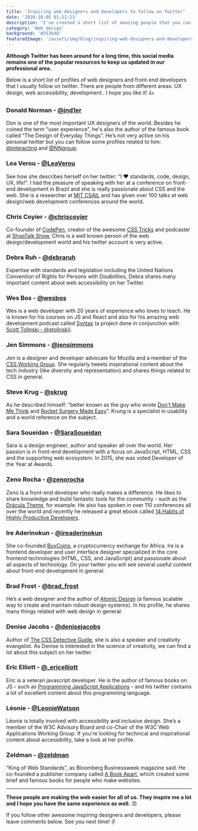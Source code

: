 ```yaml
---
title: 'Inspiring web designers and developers to follow on Twitter'
date: '2020-10-05 01:21:23'
description: "I've created a short list of amazing people that you can follow to stay up to date in the world of web design."
category: 'Web design'
background: '#353b48'
featuredImage: '/assets/img/blog/inspiring-web-designers-and-developers-to-follow-on-twitter.jpg'
---
```


**Although Twitter has been around for a long time, this social media remains one of the popular resources to keep us updated in our professional area.**

Below is a short list of profiles of web designers and front-end developers that I usually follow on twitter. There are people from different areas: UX design, web accessibility, development.. I hope you like it! 👍

### Donald Norman - [@jnd1er](https://twitter.com/jnd1er)
Don is one of the most important UX designers of the world. Besides he coined the term “user experience”, he's also the author of the famous book called “The Design of Everyday Things”. He’s not very active on his personal twitter but you can follow some profiles related to him: [@interacting](https://twitter.com/interacting) and [@NNgroup](https://twitter.com/NNgroup).

### Lea Verou - [@LeaVerou](https://twitter.com/LeaVerou)
See how she describes herself on her twitter: “I ♥ standards, code, design, UX, life!”. I had the pleasure of speaking with her at a conference on front-end development in Brazil and she is really passionate about CSS and the web. She is a researcher at [MIT CSAIL](https://www.csail.mit.edu/) and has given over 100 talks at web design/web development conferences around the world.

### Chris Coyier - [@chriscoyier](https://twitter.com/chriscoyier)
Co-founder of [CodePen](https://codepen.io/), creator of the awesome [CSS Tricks](https://css-tricks.com/) and podcaster at [ShopTalk Show](https://shoptalkshow.com/), Chris is a well known person of the web design/development world and his twitter account is very active.

### Debra Ruh - [@debraruh](https://twitter.com/debraruh)
Expertise with standards and legislation including the United Nations Convention of Rights for Persons with Disabilities, Debra shares many important content about web accessibility on her Twitter.

### Wes Bos - [@wesbos](https://twitter.com/wesbos)
Wes is a web developer with 20 years of experience who loves to teach. He is known for his courses on JS and React and also for his amazing web development podcast called [Syntax](https://syntax.fm/) (a project done in conjunction with [Scott Tolinski - @stolinski](https://twitter.com/stolinski)).

### Jen Simmons - [@jensimmons](https://twitter.com/jensimmons)
Jen is a designer and developer advocate for Mozilla and a member of the [CSS Working Group](https://twitter.com/csswg). She regularly tweets inspirational content about the tech industry (like diversity and representation) and shares things related to CSS in general.

### Steve Krug - [@skrug](https://twitter.com/skrug)
As he described himself: “better known as the guy who wrote [Don't Make Me Think](https://stevekrug.com/dmmt.html) and [Rocket Surgery Made Easy](https://stevekrug.com/rsme.html)”. Krung is a specialist in usability and a world reference on the subject.

### Sara Soueidan - [@SaraSoueidan](https://twitter.com/SaraSoueidan)
Sara is a design engineer, author and speaker all over the world. Her passion is in front-end development with a focus on JavaScript, HTML, CSS and the supporting web ecosystem. In 2015, she was voted Developer of the Year at Awards.

### Zeno Rocha - [@zenorocha](https://twitter.com/zenorocha)
Zeno is a front-end developer who really makes a difference. He likes to share knowledge and build fantastic tools for the community - such as the [Drácula Theme](https://draculatheme.com/), for example. He also has spoken in over 110 conferences all over the world and recently he released a great ebook called [14 Habits of Highly Productive Developers](https://14habits.com/).

### Ire Aderinokun - [@ireaderinokun](https://twitter.com/ireaderinokun)
She co-founded [BuyCoins](https://buycoins.africa/), a cryptocurrency exchange for Africa. Ire is a frontend developer and user interface designer specialized in the core frontend technologies (HTML, CSS, and JavaScript) and passionate about all aspects of technology. On your twitter you will see several useful content about front-end development in general.

### Brad Frost - [@brad_frost](https://twitter.com/brad_frost)
He’s a web designer and the author of [Atomic Design](https://bradfrost.com/blog/post/atomic-web-design/) (a famous scalable way to create and maintain robust design systems). In his profile, he shares many things related with web design in general.

### Denise Jacobs - [@denisejacobs](https://twitter.com/denisejacobs)
Author of [The CSS Detective Guide](https://cssdetectiveguide.com/), she is also a speaker and creativity evangelist. As Denise is interested in the science of creativity, we can find a lot about this subject on her twitter.

### Eric Elliott - [@_ericelliott](https://twitter.com/_ericelliott)
Eric is a veteran javascript developer. He is the author of famous books on JS - such as [Programming JavaScript Applications](https://www.oreilly.com/library/view/programming-javascript-applications/9781491950289/) - and his twitter contains a lot of excellent content about this programming language.

### Léonie - [@LeonieWatson](https://twitter.com/LeonieWatson)
Léonie is totally involved with accessibility and inclusive design. She’s a member of the W3C Advisory Board and co-Chair of the W3C Web Applications Working Group. If you're looking for technical and inspirational content about accessibility, take a look at her profile.

### Zeldman - [@zeldman](https://twitter.com/zeldman)
“King of Web Standards”, as Bloomberg Businessweek magazine said. He co-founded a publisher company called [A Book Apart](https://abookapart.com/), which created some brief and famous books for people who make websites.

<hr/>

**These people are making the web easier for all of us. They inspire me a lot and I hope you have the same experience as well.** 😍

If you follow other awesome inspiring designers and developers, please leave comments below. See you next time! ✌
